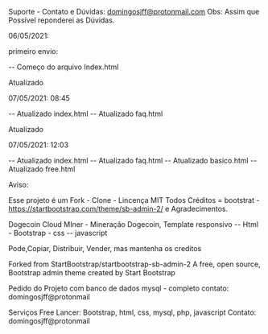 
Suporte - Contato e Dúvidas: domingosjff@protonmail.com
Obs: Assim que Possível reponderei as Dúvidas.

06/05/2021:

primeiro envio:

-- Começo do arquivo Index.html

Atualizado 

07/05/2021: 08:45

-- Atualizado index.html
-- Atualizado faq.html



Atualizado 

07/05/2021: 12:03

-- Atualizado index.html
-- Atualizado faq.html
-- Atualizado basico.html
-- Atualizado free.html


Aviso:

Esse projeto é um Fork - Clone - Lincença MIT
Todos Créditos = bootstrat - https://startbootstrap.com/theme/sb-admin-2/
e Agradecimentos.

Dogecoin Cloud MIner - Mineração Dogecoin, Template responsivo -- Html - Bootstrap - css -- javascript

Pode,Copiar, Distribuir, Vender, mas mantenha os creditos

Forked from StartBootstrap/startbootstrap-sb-admin-2
A free, open source, Bootstrap admin theme created by Start Bootstrap


Pedido do Projeto com banco de dados mysql - completo 
contato: domingosjff@protonmail

Serviços Free Lancer: Bootstrap, html, css, mysql, php, javascript
Contato: domingosjff@protonmail

